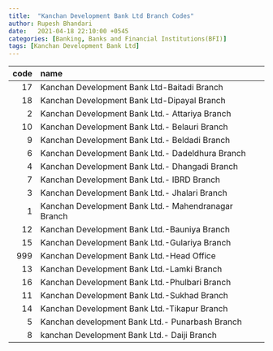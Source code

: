 ```yaml
---
title:  "Kanchan Development Bank Ltd Branch Codes"
author: Rupesh Bhandari
date:   2021-04-18 22:10:00 +0545
categories: [Banking, Banks and Financial Institutions(BFI)]
tags: [Kanchan Development Bank Ltd]
---
```


|   code | name                                                |
|-------:|:----------------------------------------------------|
|     17 | Kanchan Development Bank Ltd-Baitadi Branch         |
|     18 | Kanchan Development Bank Ltd-Dipayal Branch         |
|      2 | Kanchan Development Bank Ltd.- Attariya Branch      |
|     10 | Kanchan Development Bank Ltd.- Belauri Branch       |
|      9 | Kanchan Development Bank Ltd.- Beldadi Branch       |
|      6 | Kanchan Development Bank Ltd.- Dadeldhura Branch    |
|      4 | Kanchan Development Bank Ltd.- Dhangadi Branch      |
|      7 | Kanchan Development Bank Ltd.- IBRD Branch          |
|      3 | Kanchan Development Bank Ltd.- Jhalari Branch       |
|      1 | Kanchan Development Bank Ltd.- Mahendranagar Branch |
|     12 | Kanchan Development Bank Ltd.-Bauniya Branch        |
|     15 | Kanchan Development Bank Ltd.-Gulariya Branch       |
|    999 | Kanchan Development Bank Ltd.-Head Office           |
|     13 | Kanchan Development Bank Ltd.-Lamki Branch          |
|     16 | Kanchan Development Bank Ltd.-Phulbari Branch       |
|     11 | Kanchan Development Bank Ltd.-Sukhad Branch         |
|     14 | Kanchan Development Bank Ltd.-Tikapur Branch        |
|      5 | Kanchan development Bank Ltd.- Punarbash Branch     |
|      8 | kanchan Development Bank Ltd.- Daiji Branch         |